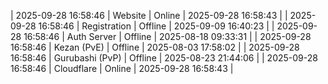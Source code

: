 | 2025-09-28 16:58:46 | Website | Online | 2025-09-28 16:58:43 |
| 2025-09-28 16:58:46 | Registration | Offline | 2025-09-09 16:40:23 |
| 2025-09-28 16:58:46 | Auth Server | Offline | 2025-08-18 09:33:31 |
| 2025-09-28 16:58:46 | Kezan (PvE) | Offline | 2025-08-03 17:58:02 |
| 2025-09-28 16:58:46 | Gurubashi (PvP) | Offline | 2025-08-23 21:44:06 |
| 2025-09-28 16:58:46 | Cloudflare | Online | 2025-09-28 16:58:43 |
